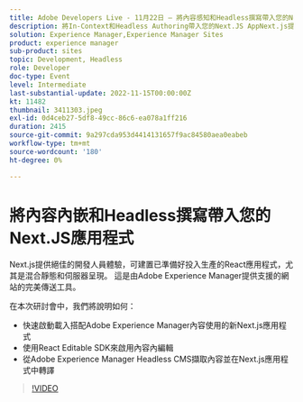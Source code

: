 ```yaml
---
title: Adobe Developers Live - 11月22日 — 將內容感知和Headless撰寫帶入您的Next.JS應用程式
description: 將In-Context和Headless Authoring帶入您的Next.JS AppNext.js提供絕佳的開發人員體驗，以建置可立即用於生產的React應用程式，尤其是混合式靜態和伺服器呈現。 它是由Adobe Experience Manager提供支援的網站的完美傳送工具。在本次研討會中，我們將說明如何：快速啟動搭配Adobe Experience Manager內容使用的新Next.js應用程式使用React Editable SDK啟用內容內編輯從Adobe Experience Manager Headless CMS擷取內容，並在Next.js應用程式中轉譯
solution: Experience Manager,Experience Manager Sites
product: experience manager
sub-product: sites
topic: Development, Headless
role: Developer
doc-type: Event
level: Intermediate
last-substantial-update: 2022-11-15T00:00:00Z
kt: 11482
thumbnail: 3411303.jpeg
exl-id: 0d4ceb27-5df8-49cc-86c6-ea078a1ff216
duration: 2415
source-git-commit: 9a297cda953d4414131657f9ac84580aea0eabeb
workflow-type: tm+mt
source-wordcount: '180'
ht-degree: 0%

---
```


# 將內容內嵌和Headless撰寫帶入您的Next.JS應用程式

Next.js提供絕佳的開發人員體驗，可建置已準備好投入生產的React應用程式，尤其是混合靜態和伺服器呈現。 這是由Adobe Experience Manager提供支援的網站的完美傳送工具。

在本次研討會中，我們將說明如何：

* 快速啟動載入搭配Adobe Experience Manager內容使用的新Next.js應用程式
* 使用React Editable SDK來啟用內容內編輯
* 從Adobe Experience Manager Headless CMS擷取內容並在Next.js應用程式中轉譯

>[!VIDEO](https://video.tv.adobe.com/v/3411303/?quality=12&learn=on)
